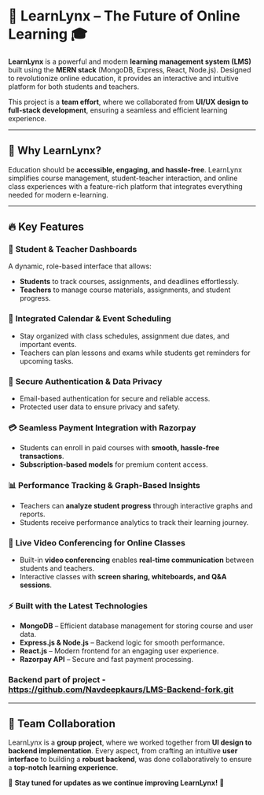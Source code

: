 # 🚀 LearnLynx – The Future of Online Learning 🎓  

**LearnLynx** is a powerful and modern **learning management system (LMS)** built using the **MERN stack** (MongoDB, Express, React, Node.js). Designed to revolutionize online education, it provides an interactive and intuitive platform for both students and teachers.  

This project is a **team effort**, where we collaborated from **UI/UX design to full-stack development**, ensuring a seamless and efficient learning experience.  

---

## 🌟 Why LearnLynx?  
Education should be **accessible, engaging, and hassle-free**. LearnLynx simplifies course management, student-teacher interaction, and online class experiences with a feature-rich platform that integrates everything needed for modern e-learning.  

---

## 🔥 Key Features  

### 🏫 **Student & Teacher Dashboards**  
A dynamic, role-based interface that allows:  
- **Students** to track courses, assignments, and deadlines effortlessly.  
- **Teachers** to manage course materials, assignments, and student progress.  

### 📅 **Integrated Calendar & Event Scheduling**  
- Stay organized with class schedules, assignment due dates, and important events.  
- Teachers can plan lessons and exams while students get reminders for upcoming tasks.  

### 🔐 **Secure Authentication & Data Privacy**  
- Email-based authentication for secure and reliable access.  
- Protected user data to ensure privacy and safety.
  
### 💳 **Seamless Payment Integration with Razorpay**  
- Students can enroll in paid courses with **smooth, hassle-free transactions**.  
- **Subscription-based models** for premium content access.  

### 📊 **Performance Tracking & Graph-Based Insights**  
- Teachers can **analyze student progress** through interactive graphs and reports.  
- Students receive performance analytics to track their learning journey.  

### 🎥 **Live Video Conferencing for Online Classes**  
- Built-in **video conferencing** enables **real-time communication** between students and teachers.  
- Interactive classes with **screen sharing, whiteboards, and Q&A sessions**.  

### ⚡ **Built with the Latest Technologies**  
- **MongoDB** – Efficient database management for storing course and user data.  
- **Express.js & Node.js** – Backend logic for smooth performance.  
- **React.js** – Modern frontend for an engaging user experience.  
- **Razorpay API** – Secure and fast payment processing.  

### Backend part of project - https://github.com/Navdeepkaurs/LMS-Backend-fork.git
---
## 🤝 Team Collaboration  
LearnLynx is a **group project**, where we worked together from **UI design to backend implementation**. Every aspect, from crafting an intuitive **user interface** to building a **robust backend**, was done collaboratively to ensure a **top-notch learning experience**.  

🔗 **Stay tuned for updates as we continue improving LearnLynx!** 🚀  
